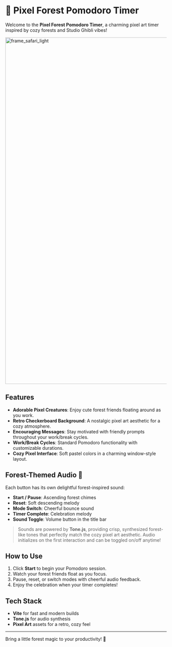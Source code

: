 # 🌱 Pixel Forest Pomodoro Timer

Welcome to the **Pixel Forest Pomodoro Timer**, a charming pixel art timer inspired by cozy forests and Studio Ghibli vibes!

<img width="1597" height="1080" alt="frame_safari_light" src="https://github.com/user-attachments/assets/e4db6cac-1367-4c5a-adc5-e2f5ac9ee2ed" />


## Features

- **Adorable Pixel Creatures**: Enjoy cute forest friends floating around as you work.  
- **Retro Checkerboard Background**: A nostalgic pixel art aesthetic for a cozy atmosphere.  
- **Encouraging Messages**: Stay motivated with friendly prompts throughout your work/break cycles.  
- **Work/Break Cycles**: Standard Pomodoro functionality with customizable durations.  
- **Cozy Pixel Interface**: Soft pastel colors in a charming window-style layout.  

## Forest-Themed Audio 🎵

Each button has its own delightful forest-inspired sound:

- **Start / Pause**: Ascending forest chimes  
- **Reset**: Soft descending melody  
- **Mode Switch**: Cheerful bounce sound  
- **Timer Complete**: Celebration melody  
- **Sound Toggle**: Volume button in the title bar  

> Sounds are powered by **Tone.js**, providing crisp, synthesized forest-like tones that perfectly match the cozy pixel art aesthetic. Audio initializes on the first interaction and can be toggled on/off anytime!

## How to Use

1. Click **Start** to begin your Pomodoro session.  
2. Watch your forest friends float as you focus.  
3. Pause, reset, or switch modes with cheerful audio feedback.  
4. Enjoy the celebration when your timer completes!  

## Tech Stack

- **Vite** for fast and modern builds  
- **Tone.js** for audio synthesis  
- **Pixel Art** assets for a retro, cozy feel  

---

Bring a little forest magic to your productivity! 🌿

